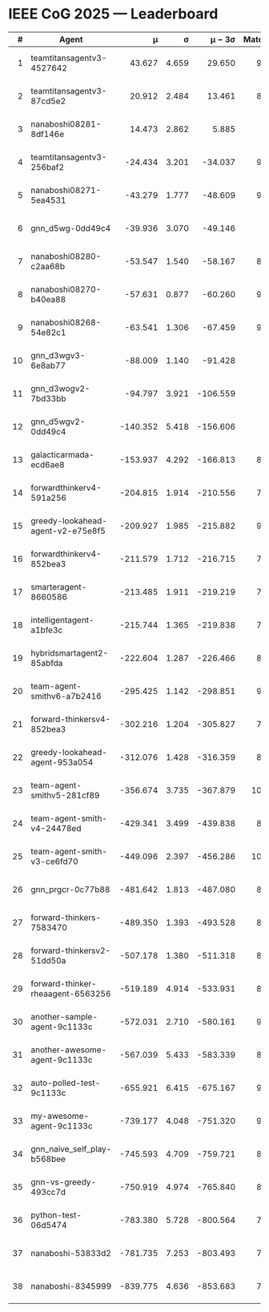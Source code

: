 # IEEE CoG 2025 — Leaderboard

| # | Agent | μ | σ | μ − 3σ | Matches | Updated |
|---:|---|---:|---:|---:|---:|---|
| 1 | teamtitansagentv3-4527642 | 43.627 | 4.659 | 29.650 | 9756 | 2025-08-31 04:45 |
| 2 | teamtitansagentv3-87cd5e2 | 20.912 | 2.484 | 13.461 | 8798 | 2025-08-31 04:45 |
| 3 | nanaboshi08281-8df146e | 14.473 | 2.862 | 5.885 | 376 | 2025-08-31 04:45 |
| 4 | teamtitansagentv3-256baf2 | -24.434 | 3.201 | -34.037 | 9594 | 2025-08-31 04:45 |
| 5 | nanaboshi08271-5ea4531 | -43.279 | 1.777 | -48.609 | 9598 | 2025-08-31 04:45 |
| 6 | gnn_d5wg-0dd49c4 | -39.936 | 3.070 | -49.146 | 200 | 2025-08-31 04:45 |
| 7 | nanaboshi08280-c2aa68b | -53.547 | 1.540 | -58.167 | 8918 | 2025-08-31 04:45 |
| 8 | nanaboshi08270-b40ea88 | -57.631 | 0.877 | -60.260 | 9460 | 2025-08-31 04:45 |
| 9 | nanaboshi08268-54e82c1 | -63.541 | 1.306 | -67.459 | 9220 | 2025-08-31 04:45 |
| 10 | gnn_d3wgv3-6e8ab77 | -88.009 | 1.140 | -91.428 | 258 | 2025-08-31 04:45 |
| 11 | gnn_d3wogv2-7bd33bb | -94.797 | 3.921 | -106.559 | 414 | 2025-08-31 04:45 |
| 12 | gnn_d5wgv2-0dd49c4 | -140.352 | 5.418 | -156.606 | 306 | 2025-08-31 04:45 |
| 13 | galacticarmada-ecd6ae8 | -153.937 | 4.292 | -166.813 | 8920 | 2025-08-31 04:45 |
| 14 | forwardthinkerv4-591a256 | -204.815 | 1.914 | -210.556 | 7878 | 2025-08-31 04:45 |
| 15 | greedy-lookahead-agent-v2-e75e8f5 | -209.927 | 1.985 | -215.882 | 9690 | 2025-08-31 04:45 |
| 16 | forwardthinkerv4-852bea3 | -211.579 | 1.712 | -216.715 | 7739 | 2025-08-31 04:45 |
| 17 | smarteragent-8660586 | -213.485 | 1.911 | -219.219 | 7773 | 2025-08-31 04:45 |
| 18 | intelligentagent-a1bfe3c | -215.744 | 1.365 | -219.838 | 7941 | 2025-08-31 04:45 |
| 19 | hybridsmartagent2-85abfda | -222.604 | 1.287 | -226.466 | 8208 | 2025-08-31 04:45 |
| 20 | team-agent-smithv6-a7b2416 | -295.425 | 1.142 | -298.851 | 9860 | 2025-08-31 04:45 |
| 21 | forward-thinkersv4-852bea3 | -302.216 | 1.204 | -305.827 | 7655 | 2025-08-31 04:45 |
| 22 | greedy-lookahead-agent-953a054 | -312.076 | 1.428 | -316.359 | 8678 | 2025-08-31 04:45 |
| 23 | team-agent-smithv5-281cf89 | -356.674 | 3.735 | -367.879 | 10180 | 2025-08-31 04:45 |
| 24 | team-agent-smith-v4-24478ed | -429.341 | 3.499 | -439.838 | 8818 | 2025-08-31 04:45 |
| 25 | team-agent-smith-v3-ce6fd70 | -449.096 | 2.397 | -456.286 | 10558 | 2025-08-31 04:45 |
| 26 | gnn_prgcr-0c77b88 | -481.642 | 1.813 | -487.080 | 8710 | 2025-08-31 04:45 |
| 27 | forward-thinkers-7583470 | -489.350 | 1.393 | -493.528 | 8980 | 2025-08-31 04:45 |
| 28 | forward-thinkersv2-51dd50a | -507.178 | 1.380 | -511.318 | 8576 | 2025-08-31 04:45 |
| 29 | forward-thinker-rheaagent-6563256 | -519.189 | 4.914 | -533.931 | 8164 | 2025-08-31 04:45 |
| 30 | another-sample-agent-9c1133c | -572.031 | 2.710 | -580.161 | 9360 | 2025-08-31 04:45 |
| 31 | another-awesome-agent-9c1133c | -567.039 | 5.433 | -583.339 | 8920 | 2025-08-31 04:45 |
| 32 | auto-polled-test-9c1133c | -655.921 | 6.415 | -675.167 | 9440 | 2025-08-31 04:45 |
| 33 | my-awesome-agent-9c1133c | -739.177 | 4.048 | -751.320 | 9300 | 2025-08-31 04:45 |
| 34 | gnn_naive_self_play-b568bee | -745.593 | 4.709 | -759.721 | 8100 | 2025-08-31 04:45 |
| 35 | gnn-vs-greedy-493cc7d | -750.919 | 4.974 | -765.840 | 8320 | 2025-08-31 04:45 |
| 36 | python-test-06d5474 | -783.380 | 5.728 | -800.564 | 7980 | 2025-08-31 04:45 |
| 37 | nanaboshi-53833d2 | -781.735 | 7.253 | -803.493 | 7260 | 2025-08-31 04:45 |
| 38 | nanaboshi-8345999 | -839.775 | 4.636 | -853.683 | 7930 | 2025-08-31 04:45 |
